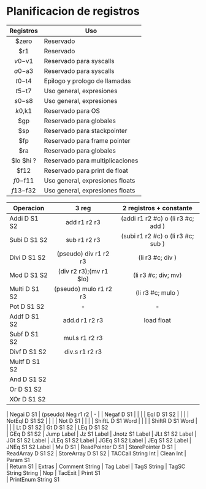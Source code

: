 
# Planificacion de registros

| Registros| Uso                        |
|:--------:|----------------------------|
|$zero     | Reservado                  |
|$r1       | Reservado                  |
|$v0-$v1   | Reservado para syscalls    |
|$a0-$a3   | Reservado para syscalls    |
|$t0-$t4   | Epilogo y prologo de llamadas|
|$t5-$t7   | Uso general, expresiones   |
|$s0-$s8   | Uso general, expresiones   |
|$k0,$k1   | Reservado para OS          |
|$gp       | Reservado para globales    |
|$sp       | Reservado para stackpointer|
|$fp       | Reservado para frame pointer|
|$ra       | Reservado para globales        |
|$lo $hi ? | Reservado para multiplicaciones|
|$f12      | Reservado para print de float  |
|$f0-$f11  | Uso general, expresiones floats|
|$f13-$f32 | Uso general, expresiones floats|

|Operacion        | 3 reg | 2 registros + constante|
|-----------------|:-----:|:-------------------:|
| Addi     D S1 S2 | add r1 r2 r3 | (addi r1 r2 #c) o (li r3 #c; add ) |
| Subi     D S1 S2 | sub r1 r2 r3 | (subi r1 r2 #c) o (li r3 #c; sub ) |
| Divi     D S1 S2 | (pseudo) div r1 r2 r3  | (li r3 #c; div )    |
| Mod      D S1 S2 | (div r2 r3);(mv r1 $lo)| (li r3 #c; div; mv) |
| Multi    D S1 S2 | (pseudo) mulo r1 r2 r3 | (li r3 #c; mulo )   |
| Pot      D S1 S2 | - | - |
| Addf     D S1 S2 | add.d r1 r2 r3 | load float |
| Subf     D S1 S2 | mul.s r1 r2 r3 |  |
| Divf     D S1 S2 | div.s r1 r2 r3 |  |
| Multf    D S1 S2 | |  |
| And      D S1 S2 | |  |
| Or       D S1 S2 | |  |
| XOr      D S1 S2 | |  |

| Negai    D S1    | (pseudo) Neg r1 r2 | - |
| Negaf    D S1       | |  |
| Eql      D S1 S2       | |  |
| NotEql   D S1 S2       | |  |
| Not      D S1       | |  |
| ShiftL   D S1 Word        | |  |
| ShiftR   D S1 Word        | |  |
| Lt      D S1 S2
| Gt      D S1 S2
| LEq     D S1 S2  
| GEq     D S1 S2 
| Jump     Label
| Jz       S1 Label
| Jnotz    S1 Label
| JLt      S1 S2 Label
| JGt      S1 S2 Label
| JLEq     S1 S2 Label
| JGEq     S1 S2 Label
| JEq      S1 S2 Label
| JNEq     S1 S2 Label
| Mv           D S1
| ReadPointer  D S1
| StorePointer D S1
| ReadArray    D S1 S2
| StoreArray   D S1 S2
| TACCall    String  Int
| Clean   Int
| Param   S1    
| Return  S1 
| Extras
| Comment String
| Tag     Label
| TagS    String
| TagSC   String String
| Nop 
| TacExit 
| Print     S1        
| PrintEnum String S1 